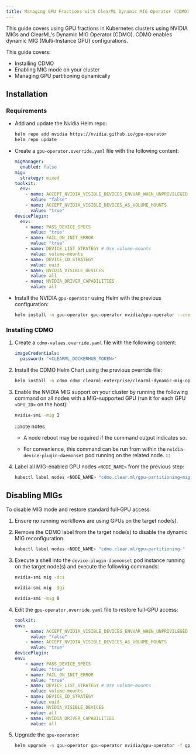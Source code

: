 ```yaml
---
title: Managing GPU Fractions with ClearML Dynamic MIG Operator (CDMO)
---
```


This guide covers using GPU fractions in Kubernetes clusters using NVIDIA MIGs and
ClearML's Dynamic MIG Operator (CDMO). CDMO enables dynamic MIG (Multi-Instance GPU) configurations. 

This guide covers:
* Installing CDMO
* Enabling MIG mode on your cluster
* Managing GPU partitioning dynamically 

## Installation

### Requirements

* Add and update the Nvidia Helm repo:

  ```bash
  helm repo add nvidia https://nvidia.github.io/gpu-operator
  helm repo update
  ```

* Create a `gpu-operator.override.yaml` file with the following content:

  ```yaml
  migManager:
    enabled: false
  mig:
    strategy: mixed
  toolkit:
    env:
      - name: ACCEPT_NVIDIA_VISIBLE_DEVICES_ENVVAR_WHEN_UNPRIVILEGED
        value: "false"
      - name: ACCEPT_NVIDIA_VISIBLE_DEVICES_AS_VOLUME_MOUNTS
        value: "true"
  devicePlugin:
    env:
      - name: PASS_DEVICE_SPECS
        value: "true"
      - name: FAIL_ON_INIT_ERROR
        value: "true"
      - name: DEVICE_LIST_STRATEGY # Use volume-mounts
        value: volume-mounts
      - name: DEVICE_ID_STRATEGY
        value: uuid
      - name: NVIDIA_VISIBLE_DEVICES
        value: all
      - name: NVIDIA_DRIVER_CAPABILITIES
        value: all
  ```
* Install the NVIDIA `gpu-operator` using Helm with the previous configuration:

  ```bash
  helm install -n gpu-operator gpu-operator nvidia/gpu-operator --create-namespace -f gpu-operator.override.yaml
  ```

### Installing CDMO 

1. Create a `cdmo-values.override.yaml` file with the following content: 
 
   ```yaml
   imageCredentials:
     password: "<CLEARML_DOCKERHUB_TOKEN>"
   ```

1. Install the CDMO Helm Chart using the previous override file:

   ```bash
   helm install -n cdmo cdmo clearml-enterprise/clearml-dynamic-mig-operator --create-namespace -f cdmo-values.override.yaml
   ```

1. Enable the NVIDIA MIG support on your cluster by running the following command on all nodes with a MIG-supported GPU 
  (run it for each GPU `<GPU_ID>` on the host):

   ```bash
   nvidia-smi -mig 1
   ```

   :::note notes
   * A node reboot may be required if the command output indicates so.
   
   * For convenience, this command can be run from within the `nvidia-device-plugin-daemonset` pod running on the related node.
   :::

1. Label all MIG-enabled GPU nodes `<NODE_NAME>` from the previous step:

   ```bash
   kubectl label nodes <NODE_NAME> "cdmo.clear.ml/gpu-partitioning=mig"
   ```

## Disabling MIGs

To disable MIG mode and restore standard full-GPU access:

1. Ensure no running workflows are using GPUs on the target node(s).

2. Remove the CDMO label from the target node(s) to disable the dynamic MIG reconfiguration.

    ```bash
    kubectl label nodes <NODE_NAME> "cdmo.clear.ml/gpu-partitioning-"
    ```

3. Execute a shell into the `device-plugin-daemonset` pod instance running on the target node(s) and execute the following commands:

    ```bash
    nvidia-smi mig -dci

    nvidia-smi mig -dgi

    nvidia-smi -mig 0
    ```

4. Edit the `gpu-operator.override.yaml` file to restore full-GPU access: 

    ```yaml
    toolkit:
    env:
        - name: ACCEPT_NVIDIA_VISIBLE_DEVICES_ENVVAR_WHEN_UNPRIVILEGED
          value: "false"
        - name: ACCEPT_NVIDIA_VISIBLE_DEVICES_AS_VOLUME_MOUNTS
          value: "true"
    devicePlugin:
    env:
        - name: PASS_DEVICE_SPECS
          value: "true"
        - name: FAIL_ON_INIT_ERROR
          value: "true"
        - name: DEVICE_LIST_STRATEGY # Use volume-mounts
          value: volume-mounts
        - name: DEVICE_ID_STRATEGY
          value: uuid
        - name: NVIDIA_VISIBLE_DEVICES
          value: all
        - name: NVIDIA_DRIVER_CAPABILITIES
          value: all
    ```
   
5. Upgrade the `gpu-operator`:

   ```bash
   helm upgrade -n gpu-operator gpu-operator nvidia/gpu-operator -f gpu-operator.override.yaml
   ```
